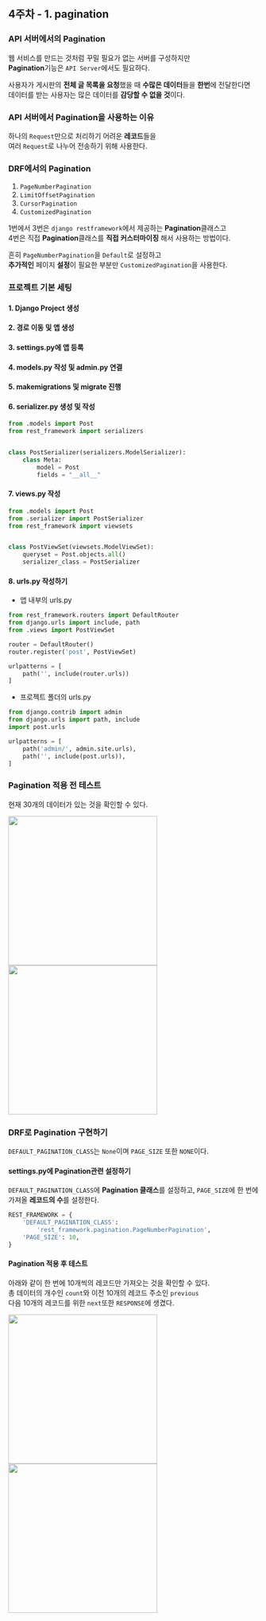 ## 4주차 - 1. pagination

### API 서버에서의 Pagination

웹 서비스를 만드는 것처럼 꾸밀 필요가 없는 서버를 구성하지만<br>
**Pagination**기능은 `API Server`에서도 필요하다.<br>

사용자가 게시판의 **전체 글 목록을 요청**했을 때 **수많은 데이터**들을 **한번**에 전달한다면<br>
데이터를 받는 사용자는 많은 데이터를 **감당할 수 없을 것**이다.<br>

### API 서버에서 Pagination을 사용하는 이유

하나의 `Request`만으로 처리하기 어려운 **레코드**들을<br>
여러 `Request`로 나누어 전송하기 위해 사용한다.<br>

### DRF에서의 Pagination

1.  `PageNumberPagination`
2.  `LimitOffsetPagination`
3.  `CursorPagination`
4.  `CustomizedPagination`

1번에서 3번은 `django restframework`에서 제공하는 **Pagination**클래스고<br>
4번은 직접 **Pagination**클래스를 **직접 커스터마이징** 해서 사용하는 방법이다.<br>

흔히 `PageNumberPagination`을 `Default`로 설정하고<br>
**추가적인** 페이지 **설정**이 필요한 부분만 `CustomizedPagination`을 사용한다.<br>

### 프로젝트 기본 세팅

#### 1. Django Project 생성

#### 2. 경로 이동 및 앱 생성

#### 3. settings.py에 앱 등록

#### 4. models.py 작성 및 admin.py 연결

#### 5. makemigrations 및 migrate 진행

#### 6. serializer.py 생성 및 작성

```python
from .models import Post
from rest_framework import serializers


class PostSerializer(serializers.ModelSerializer):
    class Meta:
        model = Post
        fields = "__all__"
```

#### 7. views.py 작성

```python
from .models import Post
from .serializer import PostSerializer
from rest_framework import viewsets


class PostViewSet(viewsets.ModelViewSet):
    queryset = Post.objects.all()
    serializer_class = PostSerializer
```

#### 8. urls.py 작성하기

-   앱 내부의 urls.py

```python
from rest_framework.routers import DefaultRouter
from django.urls import include, path
from .views import PostViewSet

router = DefaultRouter()
router.register('post', PostViewSet)

urlpatterns = [
    path('', include(router.urls))
]
```

-   프로젝트 폴더의 urls.py

```python
from django.contrib import admin
from django.urls import path, include
import post.urls

urlpatterns = [
    path('admin/', admin.site.urls),
    path('', include(post.urls)),
]
```

### Pagination 적용 전 테스트

현재 30개의 데이터가 있는 것을 확인할 수 있다.<br>

<img src="../2nd_images/Week_4_1_Test_Image_1.png" width="300" height="auto">
<img src="../2nd_images/Week_4_1_Test_Image_2.png" width="300" height="auto">

### DRF로 Pagination 구현하기

`DEFAULT_PAGINATION_CLASS`는 `None`이며 `PAGE_SIZE` 또한 `NONE`이다.<br>

#### settings.py에 Pagination관련 설정하기

`DEFAULT_PAGINATION_CLASS`에 **Pagination 클래스**를 설정하고,
`PAGE_SIZE`에 한 번에 가져올 **레코드의 수**를 설정한다.<br>

```python
REST_FRAMEWORK = {
    'DEFAULT_PAGINATION_CLASS':
        'rest_framework.pagination.PageNumberPagination',
    'PAGE_SIZE': 10,
}
```

#### Pagination 적용 후 테스트

아래와 같이 한 번에 10개씩의 레코드만 가져오는 것을 확인할 수 있다.<br>
총 데이터의 개수인 `count`와 이전 10개의 레코드 주소인 `previous`<br>
다음 10개의 레코드를 위한 `next`또한 `RESPONSE`에 생겼다.<br>

<img src="../2nd_images/Week_4_1_Test_Image_3.png" width="300" height="auto">
<img src="../2nd_images/Week_4_1_Test_Image_4.png" width="300" height="auto">
